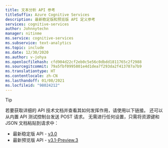 ```yaml
---
title: 文本分析 API 参考
titleSuffix: Azure Cognitive Services
description: 最新稳定版和预览版 API 定义参考
services: cognitive-services
author: Johnnytechn
manager: nitinme
ms.service: cognitive-services
ms.subservice: text-analytics
ms.topic: include
ms.date: 12/30/2020
ms.author: v-johya
ms.openlocfilehash: cfd904d22cf2eb0c5e56c0dbdd1811765c2f2988
ms.sourcegitcommit: 79a5fbf0995801e4d1dea7f293da2f413787a7b9
ms.translationtype: HT
ms.contentlocale: zh-CN
ms.lasthandoff: 01/08/2021
ms.locfileid: "98024212"
---
```

> [!Tip]
> 若要获取详细的 API 技术文档并查看其如何发挥作用，请使用以下链接。 还可以从内置 API 测试控制台发送 POST 请求。 无需进行任何设置，只需将资源键和 JSON 文档粘贴到请求中：
> - 最新稳定版 API - [v3.0](https://dev.cognitive.azure.cn/docs/services/TextAnalytics-v3-0)
> - 最新预览版 API - [v3.1-Preview.3](https://dev.cognitive.azure.cn/docs/services/TextAnalytics-v3-1-Preview-3)

